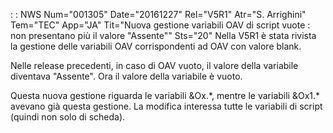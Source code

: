 :  : NWS Num="001305" Date="20161227" Rel="V5R1" Atr="S. Arrighini" Tem="TEC" App="JA" Tit="Nuova gestione variabili OAV di script vuote :  non presentano più il valore "Assente"" Sts="20"
Nella V5R1 è stata rivista la gestione delle variabili OAV corrispondenti ad OAV con valore blank.

Nelle release precedenti, in caso di OAV vuoto, il valore della variabile diventava "Assente".
Ora il valore della variabile è vuoto.

Questa nuova gestione riguarda le variabili &Ox.\*, mentre le variabili &Ox1.\* avevano già questa gestione.
La modifica interessa tutte le variabili di script (quindi non solo di scheda).
